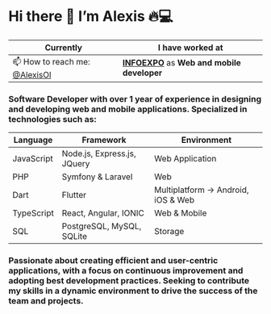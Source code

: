 # Hi there 👋 I’m Alexis 🔥💻

| **Currently**                                                 | **I have worked at**                                                     |
| ------------------------------------------------------------- | ------------------------------------------------------------------------ |
| 📫 How to reach me: <a href="https://www.facebook.com/alexis.ol.antonio?mibextid=ZbWKwL" target="_blank">@AlexisOl</a> | **<a href="https://www.infoexpo.com.mx/home/" target="_blank">INFOEXPO</a>** as **Web and mobile developer** |

### Software Developer with over 1 year of experience in designing and developing web and mobile applications. Specialized in technologies such as:

| **Language**  | **Framework**                              | **Environment**                                |
| ------------- | ------------------------------------------ | ---------------------------------------------- |
| JavaScript    | Node.js, Express.js, JQuery                | Web Application                                |
| PHP           | Symfony & Laravel                          | Web                                            |
| Dart          | Flutter                                    | Multiplatform -> Android, iOS & Web            |
| TypeScript    | React, Angular, IONIC                      | Web & Mobile                                   |
| SQL           | PostgreSQL, MySQL, SQLite                  | Storage                                        |

### Passionate about creating efficient and user-centric applications, with a focus on continuous improvement and adopting best development practices. Seeking to contribute my skills in a dynamic environment to drive the success of the team and projects.
